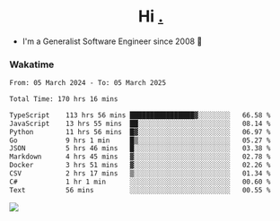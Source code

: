 <h1 align="center">Hi <a href="https://www.hackerrank.com/erasmosaraujo">.</a></h1>
 
- I'm a Generalist Software Engineer  since 2008 🚀
<!--  
<p align="left">
  <a href="https://github.com/erasmosoares/github-readme-stats">
    <img
      align="center"
      src="https://github-readme-stats.vercel.app/api/top-langs/?username=erasmosoares&theme=radical&layout=compact"
    />
  </a>
  <a href="https://github.com/erasmosoares/github-readme-stats">
    [![Harlok's WakaTime stats](https://github-readme-stats.vercel.app/api/wakatime?username=ffflabs)](https://github.com/anuraghazra/github-readme-stats)
  </a>
</p>

<!--
 ### Repo 
 
<p align="left">
 <a href="https://github.com/erasmosoares/github-readme-stats">
    <img
      align="center"
      height="165"
      src="https://github-readme-stats.vercel.app/api/pin?username=erasmosoares&repo=sample-node&title_color=fff&icon_color=f9f9f9&text_color=9f9f9f&bg_color=151515"
    />
  </a>
  <a href="https://github.com/erasmosoares/github-readme-stats">
    <img
      align="center"
      height="165"
      src="https://github-readme-stats.vercel.app/api/pin?username=erasmosoares&repo=sample-node&title_color=fff&icon_color=f9f9f9&text_color=9f9f9f&bg_color=151515"
    />
  </a>
</p>
-->

 ### Wakatime 

<!--START_SECTION:waka-->

```txt
From: 05 March 2024 - To: 05 March 2025

Total Time: 170 hrs 16 mins

TypeScript    113 hrs 56 mins ████████████████▓░░░░░░░░   66.58 %
JavaScript    13 hrs 55 mins  ██░░░░░░░░░░░░░░░░░░░░░░░   08.14 %
Python        11 hrs 56 mins  █▓░░░░░░░░░░░░░░░░░░░░░░░   06.97 %
Go            9 hrs 1 min     █▒░░░░░░░░░░░░░░░░░░░░░░░   05.27 %
JSON          5 hrs 46 mins   █░░░░░░░░░░░░░░░░░░░░░░░░   03.38 %
Markdown      4 hrs 45 mins   ▓░░░░░░░░░░░░░░░░░░░░░░░░   02.78 %
Docker        3 hrs 51 mins   ▓░░░░░░░░░░░░░░░░░░░░░░░░   02.26 %
CSV           2 hrs 17 mins   ▒░░░░░░░░░░░░░░░░░░░░░░░░   01.34 %
C#            1 hr 1 min      ░░░░░░░░░░░░░░░░░░░░░░░░░   00.60 %
Text          56 mins         ░░░░░░░░░░░░░░░░░░░░░░░░░   00.55 %
```

<!--END_SECTION:waka-->

![](https://komarev.com/ghpvc/?username=erasmosoares&color=brightgreen)
